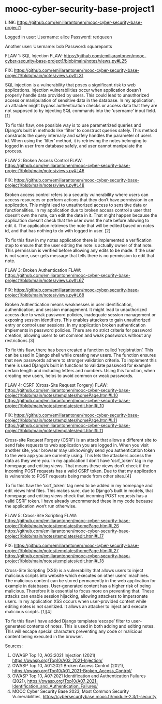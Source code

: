 # mooc-cyber-security-base-project1
LINK: https://github.com/emiliarantonen/mooc-cyber-security-base-project1

Logged in user:
Username: alice
Password: redqueen

Another user:
Username: bob
Password: squarepants

FLAW 1: SQL Injection
FLAW: https://github.com/emiliarantonen/mooc-cyber-security-base-project1/blob/main/notes/views.py#L25

FIX: https://github.com/emiliarantonen/mooc-cyber-security-base-project1/blob/main/notes/views.py#L31

SQL injection is a vulnerability that poses a significant risk to web applications. Injection vulnerabilities occur when application doesn’t properly handle data provided by users. This could lead to unauthorized access or manipulation of sensitive data in the database. In my application, an attacker might bypass authentication checks or access data that they are not supposed to by injecting SQL commands into the ‘username’ input field. [1]

To fix this flaw, one possible way is to use parametrized queries and Django’s built in methods like ‘filter’ to construct queries safely. This method constructs the query internally and safely handles the parameter of users id. When using the ‘filter’ method, it is retrieving the notes belonging to logged in user from database safely, and user cannot manipulate the process.

FLAW 2: Broken Access Control
FLAW: https://github.com/emiliarantonen/mooc-cyber-security-base-project1/blob/main/notes/views.py#L46

FIX: https://github.com/emiliarantonen/mooc-cyber-security-base-project1/blob/main/notes/views.py#L48

Broken access control refers to a security vulnerability where users can access resources or perform actions that they don’t have permission in an application. This might lead to unauthorized access to sensitive data or functionalities. In my application due to broken access control a user that doesn’t own the note, can edit the data in it. That might happen because the application doesn’t check that the user owns the note before allowing to edit it. The application retrieves the note that will be edited based on notes id, and that has nothing to do with logged in user. [2]

To fix this flaw in my notes application there is implemented a verification step to ensure that the user editing the note is actually owner of that note. This permission is verified before allowing any edits to be made. If the user is not same, user gets message that tells there is no permission to edit that note.

FLAW 3: Broken Authentication
FLAW: https://github.com/emiliarantonen/mooc-cyber-security-base-project1/blob/main/notes/views.py#L67

FIX: https://github.com/emiliarantonen/mooc-cyber-security-base-project1/blob/main/notes/views.py#L68

Broken Authentication means weaknesses in user identification, authentication, and session management. It might lead to unauthorized access due to weak password policies, inadequate session management or exposing session identifiers. This enables attackers to gain unauthorized entry or control user sessions. In my application broken authentication implements in password policies. There are no strict criteria for password creation, allowing users to set common and weak passwords without any restrictions.[3]

To fix this flaw, there has been created a function called ‘registration’. This can be used in Django shell while creating new users. The function ensures that new passwords adhere to stronger validation criteria. To implement this there is used Django’s built in functions to validate password for example certain length and including letters and numbers. Using this function, when creating new users, helps to avoid common or weak passwords. 

FLAW 4: CSRF (Cross-Site Request Forgery)
FLAW: https://github.com/emiliarantonen/mooc-cyber-security-base-project1/blob/main/notes/templates/homePage.html#L10
https://github.com/emiliarantonen/mooc-cyber-security-base-project1/blob/main/notes/templates/edit.html#L10

FIX: https://github.com/emiliarantonen/mooc-cyber-security-base-project1/blob/main/notes/templates/homePage.html#L11
https://github.com/emiliarantonen/mooc-cyber-security-base-project1/blob/main/notes/templates/edit.html#L11

Cross-site Request Forgery (CSRF) is an attack that allows a different site to send fake requests to web application you are logged in. When you visit another site, your browser may unknowingly send you authentication token to the web app you are currently using. This lets the attackers access the data as they were you. In my application I don’t have ‘csrf_token’ tag in my homepage and editing views. That means these views don’t check if the incoming POST requests has a valid CSRF token. Due to that my application is vulnerable to POST requests being made from other sites.[4]

To fix this flaw the ‘csrf_token’ tag need to be added in my homepage and edit views html files. This makes sure, due to Django’s built in models, that homepage and editing views check that incoming POST requests has a valid CSRF token. I have already uncommented these in my code because the application won’t run otherwise. 

FLAW 5: Cross-Site Scripting
FLAW: https://github.com/emiliarantonen/mooc-cyber-security-base-project1/blob/main/notes/templates/homePage.html#L26
 https://github.com/emiliarantonen/mooc-cyber-security-base-project1/blob/main/notes/templates/edit.html#L17

FIX: https://github.com/emiliarantonen/mooc-cyber-security-base-project1/blob/main/notes/templates/homePage.html#L27
 https://github.com/emiliarantonen/mooc-cyber-security-base-project1/blob/main/notes/templates/edit.html#L18

Cross-Site Scripting (XSS) is a vulnerability that allows users to inject malicious scripts into website which executes on other users’ machines. The malicious content can be stored permanently in the web application for example in databases. User-generated content has a higher risk of being malicious. Therefore it is essential to focus more on preventing that. These attacks can enable session hijacking, allowing attackers to impersonate users. In my application XSS occurs when user-provided content while editing notes is not sanitized. It allows an attacker to inject and execute malicious scripts. [1][4]

To fix this flaw I have added Django templates ‘escape’ filter to user-generated contents of notes. This is used in both adding and editing notes. This will escape special characters preventing any code or malicious content being executed in the browser. 

Sources:
1.	 OWASP Top 10, A03:2021 Injection (2021) https://owasp.org/Top10/A03_2021-Injection/
2.	OWASP Top 10, A01:2021 Broken Access Control (2021), https://owasp.org/Top10/A01_2021-Broken_Access_Control/
3.	OWASP Top 10, A07:2021 Identification and Authentication Failures (2021), https://owasp.org/Top10/A07_2021-Identification_and_Authentication_Failures/
4.	MOOC Cyber Security Base 2023, Most Common Security Vulnerabilities, https://cybersecuritybase.mooc.fi/module-2.3/1-security


